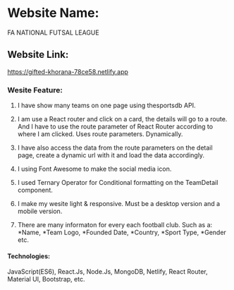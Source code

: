 # Website Name: 
FA NATIONAL 
  FUTSAL LEAGUE


## Website Link:
https://gifted-khorana-78ce58.netlify.app


### Wesite Feature:
01. I have show many teams on one page using thesportsdb API.

02. I am use a React router and click on a card, the details will go to a route. And I have to use the route parameter of React Router according to where I am clicked. Uses route parameters. Dynamically.

03. I have also access the data from the route parameters on the detail page, create a dynamic url with it and load the data accordingly.

04. I using Font Awesome to make the social media icon.

05. I used Ternary Operator for Conditional formatting on the TeamDetail component.

06. I make my wesite light & responsive. Must be a desktop version and a mobile version.

07. There are many informaton for every each football club. Such as a:
*Name,
*Team Logo,
*Founded Date,
*Country,
*Sport Type,
*Gender etc.


#### Technologies:
JavaScript(ES6), React.Js, Node.Js, MongoDB, Netlify, React Router, Material UI, Bootstrap, etc.
